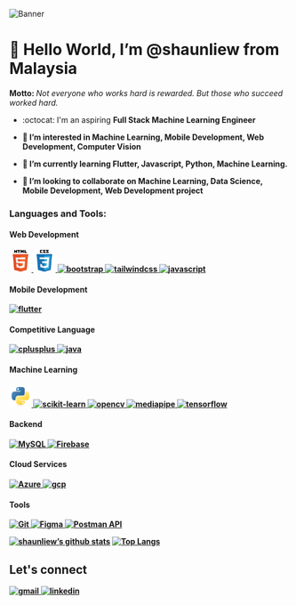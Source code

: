 ![Banner](https://user-images.githubusercontent.com/63916254/202082283-98d8a84c-c141-4e25-b9bf-a97796ea0b15.png)


<h1>👋 Hello World, I’m @shaunliew from Malaysia</h1>
<p> <b>Motto: </b><i>Not everyone who works hard is rewarded. But those who succeed worked hard.</i><p>


- :octocat: I'm an aspiring <b>Full Stack Machine Learning Engineer
- 👀 I’m interested in Machine Learning, Mobile Development, Web Development, Computer Vision
- 🌱 I’m currently learning Flutter, Javascript, Python, Machine Learning.
  
- 💞️ I’m looking to collaborate on <b>Machine Learning, Data Science, Mobile Development, Web Development project

  
<h3 align="left">Languages and Tools:</h3>
  
<h4 align="left">Web Development</h4>
  
<p align="left">
     <a href="https://www.w3.org/html/" target="_blank">
        <img src="https://raw.githubusercontent.com/devicons/devicon/master/icons/html5/html5-original-wordmark.svg"
            alt="html5" width="40" height="40" /> </a>
    <a href="https://www.w3schools.com/css/" target="_blank">
        <img src="https://raw.githubusercontent.com/devicons/devicon/master/icons/css3/css3-original-wordmark.svg"
            alt="css3" width="40" height="40" /> </a>
      <a href="https://www.w3schools.com/bootstrap/default.asp" target="_blank">
        <img src="https://external-content.duckduckgo.com/iu/?u=http%3A%2F%2Fpluspng.com%2Fimg-png%2Fbootstrap-png-bootstrap-512.png&f=1&nofb=1"
            alt="bootstrap" width="40" height="40" /> </a>
        <a href="https://tailwindcss.com/" target="_blank">
        <img src="https://codekitapp.com/images/help/free-tailwind-icon@2x.png"
            alt="tailwindcss" width="40" height="40" /> </a>
        <a href="https://www.w3schools.com/js/DEFAULT.asp" target="_blank">
        <img src="https://pluspng.com/img-png/javascript-vector-png-javascript-vector-logo-600.png"
            alt="javascript" width="40" height="40" /> </a>
</p>  
  
<h4 align="left">Mobile Development</h4>
<p align="left">
    <a href="https://flutter.dev/learn" target="_blank">
        <img src="https://res.cloudinary.com/practicaldev/image/fetch/s--HXeoZCLR--/c_limit%2Cf_auto%2Cfl_progressive%2Cq_auto%2Cw_880/https://roszkowski.dev/images/2020-05-04/logo_flutter_1080px_clr.png"
            alt="flutter" width="40" height="40" /> </a>
</p>  
  
<h4 align="left">Competitive Language</h4>
<p align="left">
    <a href="https://www.w3schools.com/cpp/" target="_blank">
        <img src="https://user-images.githubusercontent.com/63916254/158005176-11c89c3f-527d-49f6-847e-ab8bd0265728.png"
            alt="cplusplus" width="40" height="40" /> </a>
      <a href="https://www.w3schools.com/java/default.asp" target="_blank">
        <img src="https://user-images.githubusercontent.com/63916254/158005243-055cea46-cc4d-4622-a5bc-c3dfc4d013d0.png"
            alt="java" width="45" height="45" /> </a>
</p>  
  
<h4 align="left">Machine Learning</h4>  
<p align="left">
    <a href="https://www.python.org" target="_blank">
        <img src="https://raw.githubusercontent.com/devicons/devicon/master/icons/python/python-original.svg"
            alt="python" width="40" height="40" /> </a>
      <a href="https://scikit-learn.org/stable/about.html" target="_blank">
        <img src="https://user-images.githubusercontent.com/63916254/158005021-d4bc1389-c8b2-407b-9b8e-813d9adb6eaa.png"
            alt="scikit-learn" width="55" height="40" /> </a>
       <a href="https://opencv.org/" target="_blank">
        <img src="https://duckduckgo.com/i/bd708523.png"
            alt="opencv" width="40" height="40" /> </a>
        <a href="https://mediapipe.dev/index.html" target="_blank">
        <img src="https://mediapipe.dev/assets/img/brand.svg"
            alt="mediapipe"  height="50" /> </a>
        <a href="https://www.tensorflow.org/learn" target="_blank">
        <img src="https://www.gstatic.com/devrel-devsite/prod/vefe830b4ddbb6fbf9f8f84fc45bd4079738c13cea1a4dbeb400bd711e695c305/tensorflow/images/lockup.svg"
            alt="tensorflow"   height="50" /> </a>  
</p>
  
<h4 align="left">Backend</h4>  
<p align="left">
    <a href="https://www.mysql.com/" target="_blank">
        <img src="https://www.mysql.com/common/logos/logo-mysql-170x115.png"
            alt="MySQL" width="50" height="40" /> </a>
      <a href="https://firebase.google.com/" target="_blank">
        <img src="https://pluspng.com/img-png/firebase-logo-png-firebase-logo-png-transparent-amp-svg-vector-pluspng-2400x3291.png"
            alt="Firebase"  height="40" /> </a>
</p> 
</p>

  
<h4 align="left">Cloud Services</h4>  
<p align="left">
    <a href="https://learn.microsoft.com/en-us/training/azure/" target="_blank">
        <img src="https://external-content.duckduckgo.com/iu/?u=https%3A%2F%2F66m4i2zg7xf1y14ot28gqej8-wpengine.netdna-ssl.com%2Fwp-content%2Fuploads%2F2020%2F05%2Fazure-icon-e1589995182217.png&f=1&nofb=1&ipt=bc1bf7c2e45b1858e382997790e558d9631adbb3aa9e081362d06d34f2c87796&ipo=images"
            alt="Azure" width="50" height="40" /> </a>
      <a href="https://cloud.google.com/training" target="_blank">
        <img src="https://www.join.law/images/product/google/cloud-icon.png"
            alt="gcp"  height="40" /> </a>
</p> 
</p>
  
<h4 align="left">Tools</h4>  
<p align="left">
    <a href="https://git-scm.com/" target="_blank">
        <img src="https://git-scm.com/images/logo@2x.png"
            alt="Git" width="60" height="40" /> </a>
      <a href="https://www.figma.com" target="_blank">
        <img src="https://external-content.duckduckgo.com/iu/?u=https%3A%2F%2Fwww.onlinemarketingtools.pro%2Fwp-content%2Fuploads%2F2018%2F10%2FFigma-logo.png&f=1&nofb=1"
            alt="Figma" width="40" height="40" /> </a>
      <a href="https://www.postman.com/" target="_blank">
        <img src="https://external-content.duckduckgo.com/iu/?u=https%3A%2F%2Fblog.scottlogic.com%2Fmmcalroy%2Fassets%2FpostmanLogo.png&f=1&nofb=1&ipt=d8b822043adde222f23a110489a837e4f8553f13e22249132aea76e7fc72a619&ipo=images"
            alt="Postman API" width="40" height="40" /> </a>  
</p> 

[![shaunliew’s github stats](https://github-readme-stats.vercel.app/api?username=shaunliew&theme=tokyonight)](https://github.com/shaunliew)
[![Top Langs](https://github-readme-stats.vercel.app/api/top-langs/?username=shaunliew&layout=compact&theme=react)](https://github.com/shaunliew)

<h2>Let's connect</h2>
<p align="left">
    <a href="mailto: shaunliew20@gmail.com" target="_blank">
        <img src="https://user-images.githubusercontent.com/63916254/158004837-7c7bb0f6-1843-441d-a234-30a8da6cae9e.png"
            alt="gmail" width="89" height="45" /> </a>
    <a href="https://www.linkedin.com/in/shaun-l-73a86612a/" target="_blank">
        <img src="https://user-images.githubusercontent.com/63916254/158004908-f67aa5e3-4de9-4372-851c-96c67ac46b2f.png"
            alt="linkedin" width="80" height="45" /> </a>
</p>  
  
<!---
shaunliew/shaunliew is a ✨ special ✨ repository because its `README.md` (this file) appears on your GitHub profile.
You can click the Preview link to take a look at your changes.
--->
